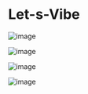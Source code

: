 # Let-s-Vibe

![image](https://github.com/js22js/Let-s-Vibe/assets/79521692/9bb87373-e377-4437-b0b9-6678ef5f353e)

![image](https://github.com/js22js/Let-s-Vibe/assets/79521692/8da9f858-d849-46f6-825d-8bed53108037)

![image](https://github.com/js22js/Let-s-Vibe/assets/79521692/3b1484e9-71de-49bf-b815-52e36cd530b6)

![image](https://github.com/js22js/Let-s-Vibe/assets/79521692/544be713-3289-4cd6-8841-58d430eb8f21)

